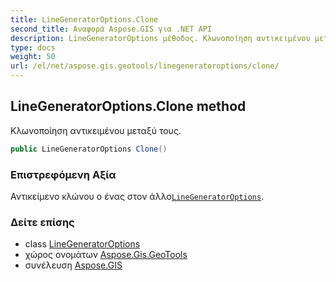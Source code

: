```yaml
---
title: LineGeneratorOptions.Clone
second_title: Αναφορά Aspose.GIS για .NET API
description: LineGeneratorOptions μέθοδος. Κλωνοποίηση αντικειμένου μεταξύ τους.
type: docs
weight: 50
url: /el/net/aspose.gis.geotools/linegeneratoroptions/clone/
---
```

## LineGeneratorOptions.Clone method

Κλωνοποίηση αντικειμένου μεταξύ τους.

```csharp
public LineGeneratorOptions Clone()
```

### Επιστρεφόμενη Αξία

Αντικείμενο κλώνου ο ένας στον άλλο[`LineGeneratorOptions`](../).

### Δείτε επίσης

* class [LineGeneratorOptions](../)
* χώρος ονομάτων [Aspose.Gis.GeoTools](../../linegeneratoroptions/)
* συνέλευση [Aspose.GIS](../../../)


